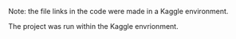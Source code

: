 Note: the file links in the code were made in a Kaggle environment.

The project was run within the Kaggle envrionment. 
